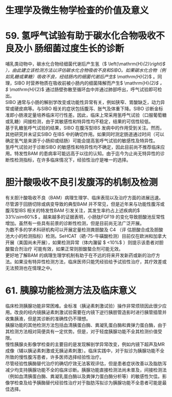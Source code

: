 # 生理学及微生物学检查的价值及意义  
# 59.  氢呼气试验有助于碳水化合物吸收不良及小 肠细菌过度生长的诊断  
哺乳类动物中，碳水化合物经细菌代谢后产生氢（$ \left(\mathrm{H}_{2}\right)$ ），由此建立该检测方法以评估碳水化合物吸收不良和SIBO。如果碳水化合物（例如乳糖或果糖）吸收不良，经结肠内的细菌代谢后产生$ \mathrm{H}_{2}$    。同理，SIBO 时营养物质在吸收前被小肠内的细菌降解而产生$ \mathrm{H}_{2}$    。$ \mathrm{H}_{2}$     通过肠壁弥散至循环血中并通过肺部呼出，呼气试验即可检出。  
SIBO 通常与小肠的解剖学改变或功能性异常有关，例如狭窄、胃酸缺乏，动力异常或硬皮病等。与SIBO 相关的症状包括腹泻、胀气及体重下降。SIBO 诊断金标准即小肠液定量培养临床可行性差。因此，临床上常采用氢呼气试验（口服葡萄糖或乳糖）间接检测，由于其敏感性和特异性均不稳定，结果的可信性较低。  
基于乳糖氢呼气试验的结果，SIBO 在腹泻型IBS 发病中的作用受到关注。然而，其他研究并未证实SIBO 在IBS 中的确切作用。如果同时测定肠道通过时间（可以确定氢气是来源于小肠抑或结肠）可能会提高氢呼气试验的敏感性及特异性。  
氢呼气试验对于诊断SIBO 的敏感性和特异性均不确定，因此目前尚不推荐临床应用。特发性BAM 的患病率可能远高于以往的认知。由于迄今为止尚无特异性的诊断性检测指标，在许多临床情况下，经验性治疗是唯一的选择。  
#  胆汁酸吸收不良引发腹泻的机制及检测  
有关胆汁酸吸收不良（BAM）病理生理学、临床表现以及治疗方面的进展迅速。尽管源于回肠切除或病变导致的典型BAM 并不常见，但是近年来与功能性腹泻或腹泻型IBS 相关的特发性BAM 引发关注，其发生率约占上述疾病的$ 33\%\sim60\%$ 。越来越多的证据表明，小肠肽FGF19 的变化导致胆酸池反常性增加。虽然有一些具有前景的诊断性检测，但是目前尚无法广泛开展。  
为数不多的学术科研机构可以开展定量检测粪胆酸及 C4 （评 估胆酸合成及胆酸池大小的检测指标）检测。SeHCAT（硒-75-牛磺酸检测）目前仅在欧洲和加拿大开展（美国尚未开展），如果检测异常（体内潴留 $ <10\%$  ）则提示该患者对胆酸螯合剂治疗 可能有效，如果正常则胆酸螯合剂可能无效。  
更好地了解BAM 的病理生理学机制有助于在不远的将来开发新药或新的治疗方法。如果没有特异性检测方法，临床医师只能凭经验给予试验性治疗，其疗效差或无法预测也在情理之中。  
# 61. 胰腺功能检测方法及临床意义  
临床检测胰腺功能非常困难。金标准（胰泌素刺激试验）操作非常烦琐因此很少应用。改良的经内镜胰泌素刺激试验需要在内镜下逆行胰胆管造影时进行胰管插管并收集胰液，但是其诊断的准确性仍不理想。  
胰腺功能的其他检测方法包括血清胰蛋白酶、粪凝乳蛋白酶和粪弹力蛋白酶，由于其检测方法相对简便具有一定优势。但是，对于轻度胰腺功能不全其检测价值受限。  
慢性胰腺炎影像学检查的主要目的是发现解剖学异常改变，例如内镜下超声及MR 成像（辅以胰泌素刺激或无胰泌素刺激）。临床实践中，对于拟诊为胰腺功能不全所致的慢性腹泻患者，许多医师选择经验性治疗。  
尽管经验性胰酶替代治疗的确切疗效无法客观评估，但是患者症状改善以及脂肪泻减少均支持胰腺功能不全的临床诊断。胰腺功能直接检测法尚未普及，间接检测法（例如血清胰蛋白酶、粪凝乳蛋白酶以及粪弹力蛋白酶分析等）的敏感性欠佳。影像学检查及给予胰酶替代经验性治疗对于脂肪泻拟诊为胰腺功能不全患者可能是最佳选择。  